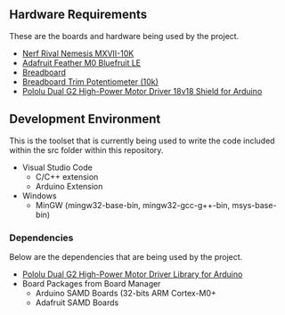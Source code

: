 ## Hardware Requirements
These are the boards and hardware being used by the project.
- [Nerf Rival Nemesis MXVII-10K](https://shop.hasbro.com/en-us/product/nerf-rival-nemesis-mxvii-10-k-blue:04E71588-5056-9047-F5B8-940FC9A5A209)
- [Adafruit Feather M0 Bluefruit LE](https://www.adafruit.com/product/2995)
- [Breadboard](https://www.adafruit.com/product/64)
- [Breadboard Trim Potentiometer (10k)](https://www.adafruit.com/product/356)
- [Pololu Dual G2 High-Power Motor Driver 18v18 Shield for Arduino](https://www.pololu.com/product/2515)

## Development Environment
This is the toolset that is currently being used to write the code included within the src folder within this repository.
- Visual Studio Code
  - C/C++ extension
  - Arduino Extension
- Windows
  - MinGW (mingw32-base-bin, mingw32-gcc-g++-bin, msys-base-bin)

### Dependencies
Below are the dependencies that are being used by the project.
- [Pololu Dual G2 High-Power Motor Driver Library for Arduino](https://github.com/pololu/dual-g2-high-power-motor-shield)
- Board Packages from Board Manager
  - Arduino SAMD Boards (32-bits ARM Cortex-M0+
  - Adafruit SAMD Boards